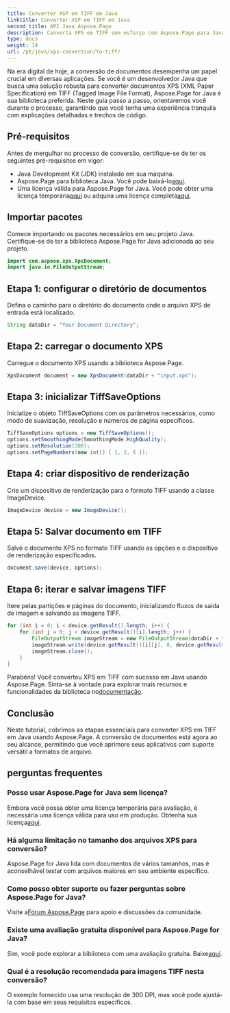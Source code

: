 ```yaml
---
title: Converter XSP em TIFF em Java
linktitle: Converter XSP em TIFF em Java
second_title: API Java Aspose.Page
description: Converta XPS em TIFF sem esforço com Aspose.Page para Java. Siga nosso guia passo a passo para uma integração perfeita. Baixe Agora!
type: docs
weight: 14
url: /pt/java/xps-conversion/to-tiff/
---
```

Na era digital de hoje, a conversão de documentos desempenha um papel crucial em diversas aplicações. Se você é um desenvolvedor Java que busca uma solução robusta para converter documentos XPS (XML Paper Specification) em TIFF (Tagged Image File Format), Aspose.Page for Java é sua biblioteca preferida. Neste guia passo a passo, orientaremos você durante o processo, garantindo que você tenha uma experiência tranquila com explicações detalhadas e trechos de código.
## Pré-requisitos
Antes de mergulhar no processo de conversão, certifique-se de ter os seguintes pré-requisitos em vigor:
- Java Development Kit (JDK) instalado em sua máquina.
-  Aspose.Page para biblioteca Java. Você pode baixá-lo[aqui](https://releases.aspose.com/page/java/).
-  Uma licença válida para Aspose.Page for Java. Você pode obter uma licença temporária[aqui](https://purchase.aspose.com/temporary-license/) ou adquira uma licença completa[aqui](https://purchase.aspose.com/buy).
## Importar pacotes
Comece importando os pacotes necessários em seu projeto Java. Certifique-se de ter a biblioteca Aspose.Page for Java adicionada ao seu projeto.
```java
import com.aspose.xps.XpsDocument;
import java.io.FileOutputStream;
```
## Etapa 1: configurar o diretório de documentos
Defina o caminho para o diretório do documento onde o arquivo XPS de entrada está localizado.
```java
String dataDir = "Your Document Directory";
```
## Etapa 2: carregar o documento XPS
Carregue o documento XPS usando a biblioteca Aspose.Page.
```java
XpsDocument document = new XpsDocument(dataDir + "input.xps");
```
## Etapa 3: inicializar TiffSaveOptions
Inicialize o objeto TiffSaveOptions com os parâmetros necessários, como modo de suavização, resolução e números de página específicos.
```java
TiffSaveOptions options = new TiffSaveOptions();
options.setSmoothingMode(SmoothingMode.HighQuality);
options.setResolution(300);
options.setPageNumbers(new int[] { 1, 2, 6 });
```
## Etapa 4: criar dispositivo de renderização
Crie um dispositivo de renderização para o formato TIFF usando a classe ImageDevice.
```java
ImageDevice device = new ImageDevice();
```
## Etapa 5: Salvar documento em TIFF
Salve o documento XPS no formato TIFF usando as opções e o dispositivo de renderização especificados.
```java
document.save(device, options);
```
## Etapa 6: iterar e salvar imagens TIFF
Itere pelas partições e páginas do documento, inicializando fluxos de saída de imagem e salvando as imagens TIFF.
```java
for (int i = 0; i < device.getResult().length; i++) {
    for (int j = 0; j < device.getResult()[i].length; j++) {
        FileOutputStream imageStream = new FileOutputStream(dataDir + "XPStoTIFF" + "_" + (i + 1) + "_" + (j + 1) + ".tif");
        imageStream.write(device.getResult()[i][j], 0, device.getResult()[i][j].length);
        imageStream.close();
    }
}
```
 Parabéns! Você converteu XPS em TIFF com sucesso em Java usando Aspose.Page. Sinta-se à vontade para explorar mais recursos e funcionalidades da biblioteca no[documentação](https://reference.aspose.com/page/java/).
## Conclusão
Neste tutorial, cobrimos as etapas essenciais para converter XPS em TIFF em Java usando Aspose.Page. A conversão de documentos está agora ao seu alcance, permitindo que você aprimore seus aplicativos com suporte versátil a formatos de arquivo.
## perguntas frequentes
### Posso usar Aspose.Page for Java sem licença?
 Embora você possa obter uma licença temporária para avaliação, é necessária uma licença válida para uso em produção. Obtenha sua licença[aqui](https://purchase.aspose.com/buy).
### Há alguma limitação no tamanho dos arquivos XPS para conversão?
Aspose.Page for Java lida com documentos de vários tamanhos, mas é aconselhável testar com arquivos maiores em seu ambiente específico.
### Como posso obter suporte ou fazer perguntas sobre Aspose.Page for Java?
 Visite a[Fórum Aspose.Page](https://forum.aspose.com/c/page/39) para apoio e discussões da comunidade.
### Existe uma avaliação gratuita disponível para Aspose.Page for Java?
 Sim, você pode explorar a biblioteca com uma avaliação gratuita. Baixe[aqui](https://releases.aspose.com/).
### Qual é a resolução recomendada para imagens TIFF nesta conversão?
O exemplo fornecido usa uma resolução de 300 DPI, mas você pode ajustá-la com base em seus requisitos específicos.